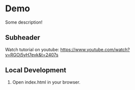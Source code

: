 # Demo

Some description!

## Subheader

Watch tutorial on youtube:
https://www.youtube.com/watch?v=RGOj5yH7evk&t=2407s

## Local Development

1. Open index.html in your browser.